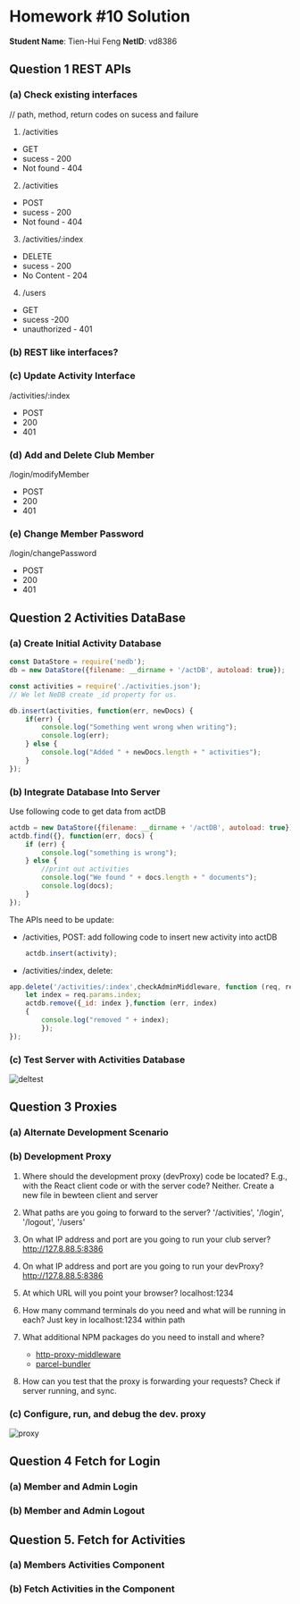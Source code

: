# Homework #10 Solution
**Student Name**:  Tien-Hui Feng
**NetID**: vd8386


## Question 1 REST APIs

### (a) Check existing interfaces
// path, method, return codes on sucess and failure

1. /activities
* GET
* sucess - 200
* Not found - 404


2. /activities
* POST
* sucess - 200
* Not found - 404

3. /activities/:index
* DELETE
* sucess - 200
* No Content - 204

4. /users
* GET
* sucess -200
* unauthorized - 401


### (b) REST like interfaces?

### (c) Update Activity Interface

/activities/:index
* POST
* 200
* 401

### (d) Add and Delete Club Member

/login/modifyMember
* POST
* 200
* 401

### (e) Change Member Password
/login/changePassword
* POST
* 200
* 401

## Question 2 Activities DataBase

### (a) Create Initial Activity Database

```javascript
const DataStore = require('nedb');
db = new DataStore({filename: __dirname + '/actDB', autoload: true});

const activities = require('./activities.json');
// We let NeDB create _id property for us.

db.insert(activities, function(err, newDocs) {
    if(err) {
        console.log("Something went wrong when writing");
        console.log(err);
    } else {
        console.log("Added " + newDocs.length + " activities");
    }
});

```

### (b) Integrate Database Into Server
Use following code to get data from actDB
```javascript 
actdb = new DataStore({filename: __dirname + '/actDB', autoload: true});
actdb.find({}, function(err, docs) {
    if (err) {
        console.log("something is wrong");
    } else {
        //print out activities
        console.log("We found " + docs.length + " documents");
        console.log(docs);
    }
});
```
The APIs need to be update: 
* /activities, POST: 
add following code to insert new activity into actDB
``` javascript
    actdb.insert(activity); 
```
* /activities/:index, delete: 
```javascript 
app.delete('/activities/:index',checkAdminMiddleware, function (req, res){
    let index = req.params.index; 
    actdb.remove({_id: index },function (err, index) 
    {
        console.log("removed " + index);
        });
});    
```

### (c) Test Server with Activities Database
![deltest]('./images/2c.JPG')

## Question 3 Proxies

### (a) Alternate Development Scenario

### (b) Development Proxy
1. Where should the development proxy (devProxy) code be located? E.g., with the React client code or with the server code?
 Neither. Create a new file in bewteen client and server 

2. What paths are you going to forward to the server?
    '/activities', '/login', '/logout', '/users'
    
3. On what IP address and port are you going to run your club server?
    http://127.8.88.5:8386

4. On what IP address and port are you going to run your devProxy?
    http://127.8.88.5:8386
    
5. At which URL will you point your browser?
    localhost:1234
    
6. How many command terminals do you need and what will be running in each?
    Just key in localhost:1234 within path
    
7. What additional NPM packages do you need to install and where?
    * [http-proxy-middleware](https://www.npmjs.com/package/http-proxy-middleware)
    * [parcel-bundler](https://parceljs.org/api.html#middleware)

8. How can you test that the proxy is forwarding your requests?
    Check if server running, and sync.  

### (c) Configure, run, and debug the dev. proxy
![proxy]('./images/3c.JPG')


## Question 4 Fetch for Login

### (a) Member and Admin Login 


### (b) Member and Admin Logout




## Question 5. Fetch for Activities

### (a) Members Activities Component


### (b) Fetch Activities in the Component

